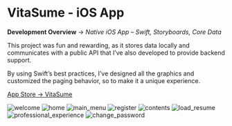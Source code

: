 # VitaSume - iOS App

**Development Overview** -> *Native iOS App – Swift, Storyboards, Core Data*

This project was fun and rewarding, as it stores data locally and communicates with a public API that I’ve also developed to provide backend support.

By using Swift’s best practices, I’ve designed all the graphics and customized the paging behavior, so to make it a unique experience.

[App Store -> VitaSume](https://apps.apple.com/bf/app/vitasume/id1520641698)

![welcome](https://user-images.githubusercontent.com/28379115/184220448-53ec0ba4-2d90-4bc6-b9c8-4308e2f492b5.png)
![home](https://user-images.githubusercontent.com/28379115/184220435-eb0b861b-ff8a-4d54-9535-a69b4960b688.png)
![main_menu](https://user-images.githubusercontent.com/28379115/184220442-0d48c2ec-ee24-45a1-bf7d-730b3df75b93.png)
![register](https://user-images.githubusercontent.com/28379115/184220447-c96715ae-65b5-4931-b13b-6395c79dbe6d.png)
![contents](https://user-images.githubusercontent.com/28379115/184220433-faa1ba83-2b69-405f-bdf8-1e0624f79528.png)
![load_resume](https://user-images.githubusercontent.com/28379115/184220441-80e24732-3d7c-477c-98cb-aaf70d315068.png)
![professional_experience](https://user-images.githubusercontent.com/28379115/184220445-b1fc1d27-36e6-491e-9a8b-b1fdc2a9d2bc.png)
![change_password](https://user-images.githubusercontent.com/28379115/184220430-3b075a6d-b710-4652-b1f8-61b1e9904ea5.png)
